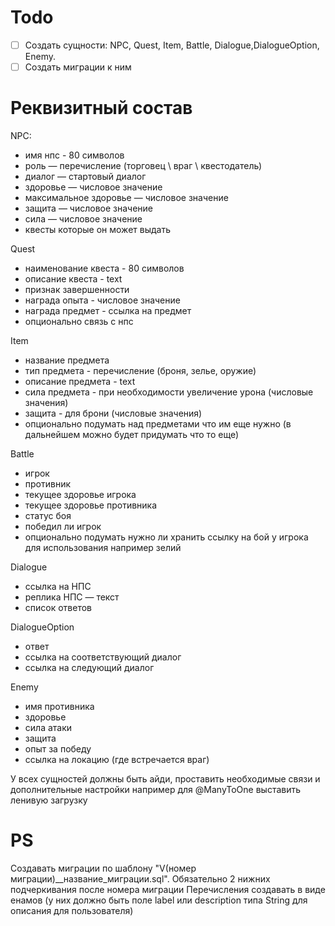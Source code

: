 # Todo

 - [ ] Создать сущности: NPC, Quest, Item, Battle, Dialogue,DialogueOption, Enemy.
 - [ ] Создать миграции к ним

# Реквизитный состав
NPC:
* имя нпс - 80 символов
* роль — перечисление (торговец \ враг \ квестодатель)
* диалог — стартовый диалог
* здоровье — числовое значение
* максимальное здоровье — числовое значение
* защита — числовое значение
* сила — числовое значение
* квесты которые он может выдать

Quest
* наименование квеста - 80 символов
* описание квеста - text
* признак завершенности
* награда опыта - числовое значение
* награда предмет - ссылка на предмет
* опционально связь с нпс

Item 
* название предмета
* тип предмета - перечисление (броня, зелье, оружие)
* описание предмета - text
* сила предмета  - при необходимости увеличение урона (числовые значения)
* защита - для брони (числовые значения)
* опционально подумать над предметами что им еще нужно (в дальнейшем можно будет придумать что то еще)

Battle 
* игрок
* противник
* текущее здоровье игрока
* текущее здоровье противника
* статус боя
* победил ли игрок
* опционально подумать нужно ли хранить ссылку на бой у игрока для использования например зелий

Dialogue 
* ссылка на НПС
* реплика НПС — текст
* список ответов

DialogueOption
* ответ
* ссылка на соответствующий диалог
* ссылка на следующий диалог

Enemy
* имя противника
* здоровье
* сила атаки
* защита
* опыт за победу
* ссылка на локацию (где встречается враг)


У всех сущностей должны быть айди, проставить необходимые связи и дополнительные настройки например для @ManyToOne выставить ленивую загрузку

# PS
Создавать миграции по шаблону "V(номер миграции)__название_миграции.sql". Обязательно 2 нижних подчеркивания после номера миграции
Перечисления создавать в виде енамов (у них должно быть поле label или description типа String для описания для пользователя)


